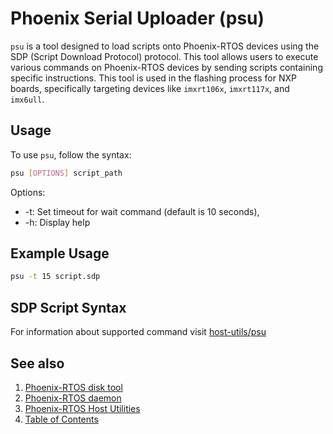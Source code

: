 # Phoenix Serial Uploader (psu)

`psu` is a tool designed to load scripts onto Phoenix-RTOS devices using the SDP (Script Download Protocol) protocol.
This tool allows users to execute various commands on Phoenix-RTOS devices by sending scripts containing
specific instructions. This tool is used in the flashing process for NXP boards,
specifically targeting devices like `imxrt106x`, `imxrt117x`, and `imx6ull`.

## Usage

To use `psu`, follow the syntax:

```bash
psu [OPTIONS] script_path
```

Options:

- -t: Set timeout for wait command (default is 10 seconds),
- -h: Display help

## Example Usage

```bash
psu -t 15 script.sdp
```

## SDP Script Syntax

For information about supported command visit
[host-utils/psu](https://github.com/phoenix-rtos/phoenix-rtos-hostutils/tree/master/psu)

## See also

1. [Phoenix-RTOS disk tool](psdisk.md)
2. [Phoenix-RTOS daemon](phoenixd.md)
3. [Phoenix-RTOS Host Utilities](README.md)
4. [Table of Contents](../README.md)
